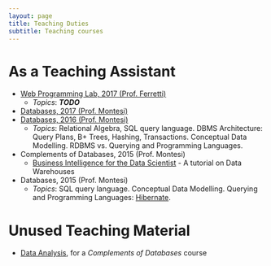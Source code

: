 ```yaml
---
layout: page
title: Teaching Duties
subtitle: Teaching courses
---
```


# As a Teaching Assistant
* [Web Programming Lab, 2017 (Prof. Ferretti)](https://jackbergus.github.io/teaching/LPI17)
  * *Topics*: ***TODO***
* [Databases, 2017 (Prof. Montesi)](https://jackbergus.github.io/teaching/BD#lab-sessions-2017)
* [Databases, 2016 (Prof. Montesi)](https://jackbergus.github.io/teaching/BD#lab-sessions-2016)
  * *Topics*: Relational Algebra,  SQL query language. DBMS Architecture: Query Plans, B+ Trees, Hashing, Transactions. Conceptual Data Modelling. RDBMS vs. Querying and Programming Languages.
* Complements of Databases, 2015 (Prof. Montesi)
  * [Business Intelligence for the 
Data Scientist](https://jackbergus.alwaysdata.net/DWTUT15.pdf) - A tutorial on Data Warehouses
* Databases, 2015 (Prof. Montesi)
  * *Topics*:  SQL query language. Conceptual Data Modelling. Querying and Programming Languages: [Hibernate](https://github.com/jackbergus/javahibernateexample/tree/master/hibernate_tutorial_2015).

# Unused Teaching Material

* [Data Analysis](https://jackbergus.github.io/teaching/dataanalysis/), for a *Complements of Databases* course
